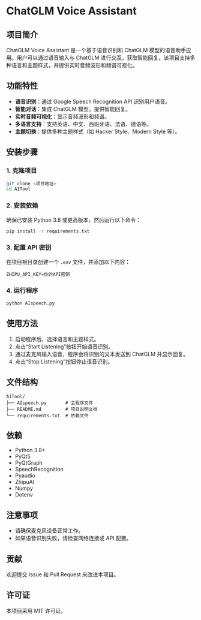 # ChatGLM Voice Assistant

## 项目简介
ChatGLM Voice Assistant 是一个基于语音识别和 ChatGLM 模型的语音助手应用。用户可以通过语音输入与 ChatGLM 进行交互，获取智能回复。该项目支持多种语言和主题样式，并提供实时音频波形和频谱可视化。

## 功能特性
- **语音识别**：通过 Google Speech Recognition API 识别用户语音。
- **智能对话**：集成 ChatGLM 模型，提供智能回复。
- **实时音频可视化**：显示音频波形和频谱。
- **多语言支持**：支持英语、中文、西班牙语、法语、德语等。
- **主题切换**：提供多种主题样式（如 Hacker Style、Modern Style 等）。

## 安装步骤

### 1. 克隆项目
```bash
git clone <项目地址>
cd AITool
```

### 2. 安装依赖
确保已安装 Python 3.8 或更高版本，然后运行以下命令：
```bash
pip install -r requirements.txt
```

### 3. 配置 API 密钥
在项目根目录创建一个 `.env` 文件，并添加以下内容：
```
ZHIPU_API_KEY=你的API密钥
```

### 4. 运行程序
```bash
python AIspeech.py
```

## 使用方法
1. 启动程序后，选择语言和主题样式。
2. 点击“Start Listening”按钮开始语音识别。
3. 通过麦克风输入语音，程序会将识别的文本发送到 ChatGLM 并显示回复。
4. 点击“Stop Listening”按钮停止语音识别。

## 文件结构
```
AITool/
├── AIspeech.py       # 主程序文件
├── README.md         # 项目说明文档
└── requirements.txt  # 依赖文件
```

## 依赖
- Python 3.8+
- PyQt5
- PyQtGraph
- SpeechRecognition
- Pyaudio
- ZhipuAI
- Numpy
- Dotenv

## 注意事项
- 请确保麦克风设备正常工作。
- 如果语音识别失败，请检查网络连接或 API 配置。

## 贡献
欢迎提交 Issue 和 Pull Request 来改进本项目。

## 许可证
本项目采用 MIT 许可证。
